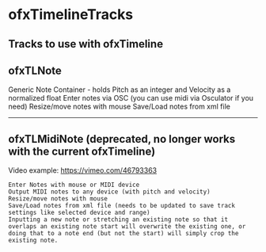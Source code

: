 ofxTimelineTracks
=================

Tracks to use with ofxTimeline
----
ofxTLNote
----
Generic Note Container - holds Pitch as an integer and Velocity as a normalized float
Enter notes via OSC (you can use midi via Osculator if you need)
Resize/move notes with mouse
Save/Load notes from xml file


----
ofxTLMidiNote (deprecated, no longer works with the current ofxTimeline)
----
Video example: https://vimeo.com/46793363

    Enter Notes with mouse or MIDI device
    Output MIDI notes to any device (with pitch and velocity)
    Resize/move notes with mouse
    Save/Load notes from xml file (needs to be updated to save track settings like selected device and range)
    Inputting a new note or stretching an existing note so that it overlaps an existing note start will overwrite the existing one, or doing that to a note end (but not the start) will simply crop the existing note.
    
